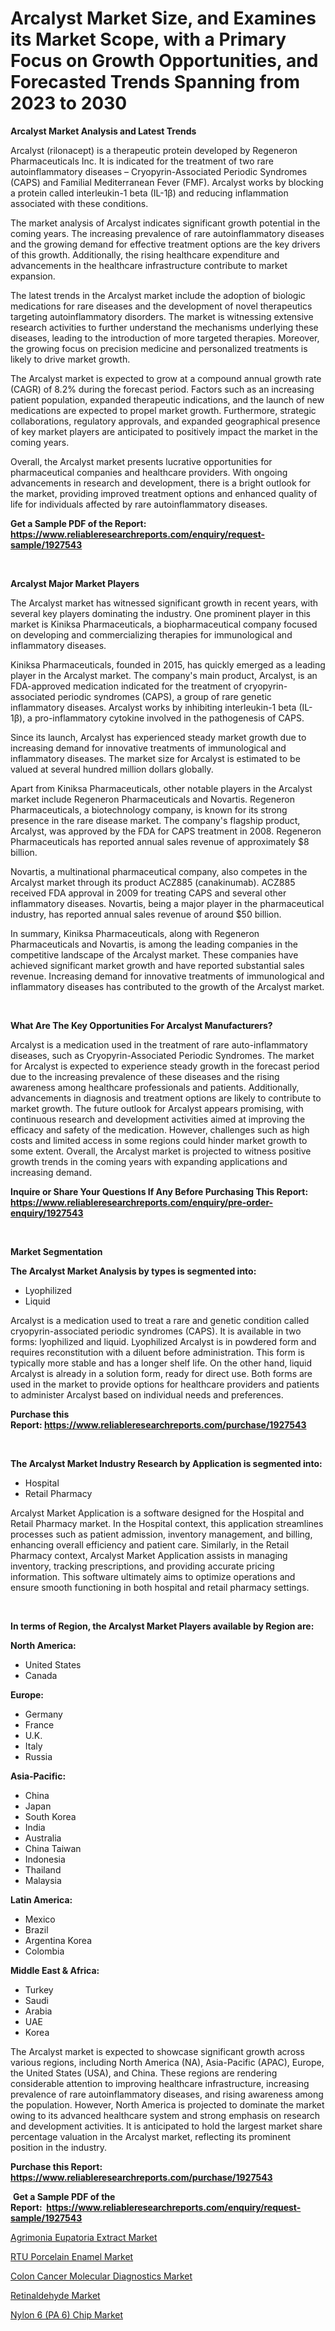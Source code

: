 <p><h1>Arcalyst Market Size, and Examines its Market Scope, with a Primary Focus on Growth Opportunities, and Forecasted Trends Spanning from 2023 to 2030</h1></p><p><strong>Arcalyst Market Analysis and Latest Trends</strong></p>
<p><p>Arcalyst (rilonacept) is a therapeutic protein developed by Regeneron Pharmaceuticals Inc. It is indicated for the treatment of two rare autoinflammatory diseases – Cryopyrin-Associated Periodic Syndromes (CAPS) and Familial Mediterranean Fever (FMF). Arcalyst works by blocking a protein called interleukin-1 beta (IL-1β) and reducing inflammation associated with these conditions.</p><p>The market analysis of Arcalyst indicates significant growth potential in the coming years. The increasing prevalence of rare autoinflammatory diseases and the growing demand for effective treatment options are the key drivers of this growth. Additionally, the rising healthcare expenditure and advancements in the healthcare infrastructure contribute to market expansion.</p><p>The latest trends in the Arcalyst market include the adoption of biologic medications for rare diseases and the development of novel therapeutics targeting autoinflammatory disorders. The market is witnessing extensive research activities to further understand the mechanisms underlying these diseases, leading to the introduction of more targeted therapies. Moreover, the growing focus on precision medicine and personalized treatments is likely to drive market growth.</p><p>The Arcalyst market is expected to grow at a compound annual growth rate (CAGR) of 8.2% during the forecast period. Factors such as an increasing patient population, expanded therapeutic indications, and the launch of new medications are expected to propel market growth. Furthermore, strategic collaborations, regulatory approvals, and expanded geographical presence of key market players are anticipated to positively impact the market in the coming years.</p><p>Overall, the Arcalyst market presents lucrative opportunities for pharmaceutical companies and healthcare providers. With ongoing advancements in research and development, there is a bright outlook for the market, providing improved treatment options and enhanced quality of life for individuals affected by rare autoinflammatory diseases.</p></p>
<p><strong>Get a Sample PDF of the Report:&nbsp; <a href="https://www.reliableresearchreports.com/enquiry/request-sample/1927543">https://www.reliableresearchreports.com/enquiry/request-sample/1927543</a></strong></p>
<p>&nbsp;</p>
<p><strong>Arcalyst Major Market Players</strong></p>
<p><p>The Arcalyst market has witnessed significant growth in recent years, with several key players dominating the industry. One prominent player in this market is Kiniksa Pharmaceuticals, a biopharmaceutical company focused on developing and commercializing therapies for immunological and inflammatory diseases.</p><p>Kiniksa Pharmaceuticals, founded in 2015, has quickly emerged as a leading player in the Arcalyst market. The company's main product, Arcalyst, is an FDA-approved medication indicated for the treatment of cryopyrin-associated periodic syndromes (CAPS), a group of rare genetic inflammatory diseases. Arcalyst works by inhibiting interleukin-1 beta (IL-1β), a pro-inflammatory cytokine involved in the pathogenesis of CAPS.</p><p>Since its launch, Arcalyst has experienced steady market growth due to increasing demand for innovative treatments of immunological and inflammatory diseases. The market size for Arcalyst is estimated to be valued at several hundred million dollars globally.</p><p>Apart from Kiniksa Pharmaceuticals, other notable players in the Arcalyst market include Regeneron Pharmaceuticals and Novartis. Regeneron Pharmaceuticals, a biotechnology company, is known for its strong presence in the rare disease market. The company's flagship product, Arcalyst, was approved by the FDA for CAPS treatment in 2008. Regeneron Pharmaceuticals has reported annual sales revenue of approximately $8 billion.</p><p>Novartis, a multinational pharmaceutical company, also competes in the Arcalyst market through its product ACZ885 (canakinumab). ACZ885 received FDA approval in 2009 for treating CAPS and several other inflammatory diseases. Novartis, being a major player in the pharmaceutical industry, has reported annual sales revenue of around $50 billion.</p><p>In summary, Kiniksa Pharmaceuticals, along with Regeneron Pharmaceuticals and Novartis, is among the leading companies in the competitive landscape of the Arcalyst market. These companies have achieved significant market growth and have reported substantial sales revenue. Increasing demand for innovative treatments of immunological and inflammatory diseases has contributed to the growth of the Arcalyst market.</p></p>
<p>&nbsp;</p>
<p><strong>What Are The Key Opportunities For Arcalyst Manufacturers?</strong></p>
<p><p>Arcalyst is a medication used in the treatment of rare auto-inflammatory diseases, such as Cryopyrin-Associated Periodic Syndromes. The market for Arcalyst is expected to experience steady growth in the forecast period due to the increasing prevalence of these diseases and the rising awareness among healthcare professionals and patients. Additionally, advancements in diagnosis and treatment options are likely to contribute to market growth. The future outlook for Arcalyst appears promising, with continuous research and development activities aimed at improving the efficacy and safety of the medication. However, challenges such as high costs and limited access in some regions could hinder market growth to some extent. Overall, the Arcalyst market is projected to witness positive growth trends in the coming years with expanding applications and increasing demand.</p></p>
<p><strong>Inquire or Share Your Questions If Any Before Purchasing This Report: <a href="https://www.reliableresearchreports.com/enquiry/pre-order-enquiry/1927543">https://www.reliableresearchreports.com/enquiry/pre-order-enquiry/1927543</a></strong></p>
<p>&nbsp;</p>
<p><strong>Market Segmentation</strong></p>
<p><strong>The Arcalyst Market Analysis by types is segmented into:</strong></p>
<p><ul><li>Lyophilized</li><li>Liquid</li></ul></p>
<p><p>Arcalyst is a medication used to treat a rare and genetic condition called cryopyrin-associated periodic syndromes (CAPS). It is available in two forms: lyophilized and liquid. Lyophilized Arcalyst is in powdered form and requires reconstitution with a diluent before administration. This form is typically more stable and has a longer shelf life. On the other hand, liquid Arcalyst is already in a solution form, ready for direct use. Both forms are used in the market to provide options for healthcare providers and patients to administer Arcalyst based on individual needs and preferences.</p></p>
<p><strong>Purchase this Report:&nbsp;<a href="https://www.reliableresearchreports.com/purchase/1927543">https://www.reliableresearchreports.com/purchase/1927543</a></strong></p>
<p>&nbsp;</p>
<p><strong>The Arcalyst Market Industry Research by Application is segmented into:</strong></p>
<p><ul><li>Hospital</li><li>Retail Pharmacy</li></ul></p>
<p><p>Arcalyst Market Application is a software designed for the Hospital and Retail Pharmacy market. In the Hospital context, this application streamlines processes such as patient admission, inventory management, and billing, enhancing overall efficiency and patient care. Similarly, in the Retail Pharmacy context, Arcalyst Market Application assists in managing inventory, tracking prescriptions, and providing accurate pricing information. This software ultimately aims to optimize operations and ensure smooth functioning in both hospital and retail pharmacy settings.</p></p>
<p>&nbsp;</p>
<p><strong>In terms of Region, the Arcalyst Market Players available by Region are:</strong></p>
<p>
    <p> <strong> North America: </strong>
        <ul>
            <li>United States</li>
            <li>Canada</li>
        </ul>
        </p> 
    <p> <strong> Europe: </strong>
        <ul>
            <li>Germany</li>
            <li>France</li>
            <li>U.K.</li>
            <li>Italy</li>
            <li>Russia</li>
        </ul>
        </p> 
    <p> <strong> Asia-Pacific: </strong>
        <ul>
            <li>China</li>
            <li>Japan</li>
            <li>South Korea</li>
            <li>India</li>
            <li>Australia</li>
            <li>China Taiwan</li>
            <li>Indonesia</li>
            <li>Thailand</li>
            <li>Malaysia</li>
        </ul>
        </p> 
    <p> <strong> Latin America: </strong>
        <ul>
            <li>Mexico</li>
            <li>Brazil</li>
            <li>Argentina Korea</li>
            <li>Colombia</li>
        </ul>
        </p> 
    <p> <strong> Middle East & Africa: </strong>
        <ul>
            <li>Turkey</li>
            <li>Saudi</li>
            <li>Arabia</li>
            <li>UAE</li>
            <li>Korea</li>
        </ul>
    </p>
    </p>
<p><p>The Arcalyst market is expected to showcase significant growth across various regions, including North America (NA), Asia-Pacific (APAC), Europe, the United States (USA), and China. These regions are rendering considerable attention to improving healthcare infrastructure, increasing prevalence of rare autoinflammatory diseases, and rising awareness among the population. However, North America is projected to dominate the market owing to its advanced healthcare system and strong emphasis on research and development activities. It is anticipated to hold the largest market share percentage valuation in the Arcalyst market, reflecting its prominent position in the industry.</p></p>
<p><strong>Purchase this Report: <a href="https://www.reliableresearchreports.com/purchase/1927543">https://www.reliableresearchreports.com/purchase/1927543</a></strong></p>
<p>&nbsp;<strong>Get a Sample PDF of the Report:&nbsp;&nbsp;<a href="https://www.reliableresearchreports.com/enquiry/request-sample/1927543">https://www.reliableresearchreports.com/enquiry/request-sample/1927543</a></strong></p>
<p><strong></strong></p>
<p><p><a href="https://medium.com/@irmaabshire/agrimonia-eupatoria-extract-market-size-reveals-the-best-marketing-channels-in-global-industry-850988d15252">Agrimonia Eupatoria Extract Market</a></p><p><a href="https://www.linkedin.com/pulse/rtu-porcelain-enamel-market-insights-players-bkeqf/">RTU Porcelain Enamel Market</a></p><p><a href="https://github.com/Krish2023na/Market-Research-Report-List-1/blob/main/colon-cancer-molecular-diagnostics-market.md">Colon Cancer Molecular Diagnostics Market</a></p><p><a href="https://medium.com/@kellielakin_97357/retinaldehyde-market-insight-market-trends-growth-forecasted-from-2023-to-2030-c22d51895200">Retinaldehyde Market</a></p><p><a href="https://www.linkedin.com/pulse/nylon-6-pa-chip-market-research-report-unlocks-o04pf/">Nylon 6 (PA 6) Chip Market</a></p></p>